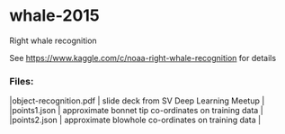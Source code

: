 # whale-2015
Right whale recognition

See https://www.kaggle.com/c/noaa-right-whale-recognition for details

### Files:
|object-recognition.pdf  | slide deck from SV Deep Learning Meetup               |
|points1.json            | approximate bonnet tip co-ordinates on training data  |
|points2.json            | approximate blowhole co-ordinates on training data    |
